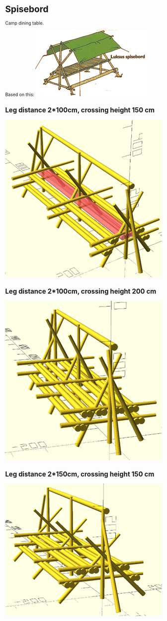 # Spisebord

Camp dining table.

Based on this: 
![Kort&Godt bord](img/kortoggododtbord.png)

## Leg distance 2*100cm, crossing height 150 cm

![Leg distance 2*100cm, crossing height 150 cm](img/100_150.png)

## Leg distance 2*100cm, crossing height 200 cm

![Leg distance 2*100cm, crossing height 200 cm](img/100_200.png)

## Leg distance 2*150cm, crossing height 150 cm

![ Leg distance 2*150cm, crossing height 150 cm](img/150_150.png)

